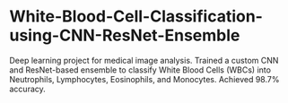# White-Blood-Cell-Classification-using-CNN-ResNet-Ensemble
Deep learning project for medical image analysis. Trained a custom CNN and ResNet-based ensemble to classify White Blood Cells (WBCs) into Neutrophils, Lymphocytes, Eosinophils, and Monocytes. Achieved 98.7% accuracy.
